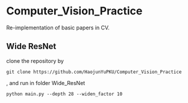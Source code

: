 # Computer_Vision_Practice
Re-implementation of basic papers in CV.

## Wide ResNet
clone the repository by

``
git clone https://github.com/HaojunYuPKU/Computer_Vision_Practice
``

, and run in folder Wide_ResNet

``
python main.py --depth 28 --widen_factor 10 
``

